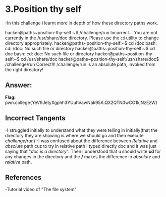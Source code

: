 # 3.Position thy self
-In this challenge i learnt more in depth of how these directory paths work.

hacker@paths~position-thy-self:~$ /challenge/run
Incorrect...
You are not currently in the /usr/share/doc directory.
Please use the `cd` utility to change directory appropriately.
hacker@paths~position-thy-self:~$ cd /doc
bash: cd: /doc: No such file or directory
hacker@paths~position-thy-self:~$ cd doc
bash: cd: doc: No such file or directory
hacker@paths~position-thy-self:~$ cd /usr/share/doc
hacker@paths~position-thy-self:/usr/share/doc$ /challenge/run
Correct!!!
/challenge/run is an absolute path, invoked from the right directory!


## Answer:
**Flag:** pwn.college{YeV9JetyXgphh3YUuhVawNak95A.QX2QTN0wCO1kjNzEzW}

## Incorrect Tangents
-I struggled initially to understand what they were telling in initially(that the directory they are showing is where we should go and then execute *challenge/run*)
-I was confused about the difference between *Relative* and *absolute* path cuz to try in relative path i typed directly doc and it was just saying that "*doc is a directory*". Then i understood that u should write **cd** for any changes in the directory and the **/** makes the difference in *absolute* and *relative* path.

## References
-Tutorial video of "The file system"


